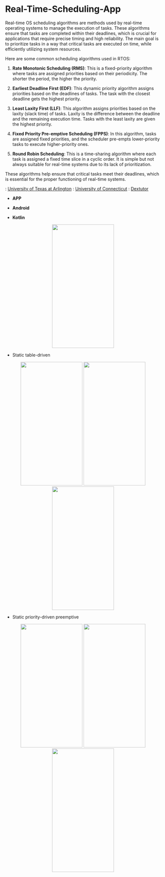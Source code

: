 # Real-Time-Scheduling-App

Real-time OS scheduling algorithms are methods used by real-time operating systems to manage the execution of tasks. These algorithms ensure that tasks are completed within their deadlines, which is crucial for applications that require precise timing and high reliability. The main goal is to prioritize tasks in a way that critical tasks are executed on time, while efficiently utilizing system resources.

Here are some common scheduling algorithms used in RTOS:

1. **Rate Monotonic Scheduling (RMS)**: This is a fixed-priority algorithm where tasks are assigned priorities based on their periodicity. The shorter the period, the higher the priority.

2. **Earliest Deadline First (EDF)**: This dynamic priority algorithm assigns priorities based on the deadlines of tasks. The task with the closest deadline gets the highest priority.

3. **Least Laxity First (LLF)**: This algorithm assigns priorities based on the laxity (slack time) of tasks. Laxity is the difference between the deadline and the remaining execution time. Tasks with the least laxity are given the highest priority.

4. **Fixed Priority Pre-emptive Scheduling (FPPS)**: In this algorithm, tasks are assigned fixed priorities, and the scheduler pre-empts lower-priority tasks to execute higher-priority ones.

5. **Round Robin Scheduling**: This is a time-sharing algorithm where each task is assigned a fixed time slice in a cyclic order. It is simple but not always suitable for real-time systems due to its lack of prioritization.

These algorithms help ensure that critical tasks meet their deadlines, which is essential for the proper functioning of real-time systems.

: [University of Texas at Arlington](https://crystal.uta.edu/~kumar/cse6306/papers/RealTime_Vimal.pdf)
: [University of Connecticut](https://cps.cse.uconn.edu/wp-content/uploads/sites/2687/2019/10/ch6.2.pdf)
: [Dextutor](https://dextutor.com/real-time-scheduling-algorithms/)

- **APP** 

- **Android** 


- **Kotlin**



<div align=center>
        <img src="https://user-images.githubusercontent.com/81251707/214865310-4b59aeeb-080f-4f4e-8697-d348f033d26b.jpg" height="400" width="200">
</div>
</p>
</p>


  - Static table-driven



<div align=center>
        <img src="https://user-images.githubusercontent.com/81251707/214865382-b395f7dd-a620-4515-8dd2-c0adc5ad8d1e.jpg" height="400" width="200">
        <img src="https://user-images.githubusercontent.com/81251707/214865386-b2db5e77-6dde-455e-9686-3c9c8b17dbf9.jpg" height="400" width="200">
        <img src="https://user-images.githubusercontent.com/81251707/214865391-3827090d-4ba8-44c5-bdcb-bfe3ece0104f.jpg" height="400" width="200">
</div>
</p>
</p>


  - Static priority-driven preemptive



<div align=center>
        <img src="https://user-images.githubusercontent.com/81251707/214865398-174e0b4e-a3d8-419c-842a-e6cb3ea5781e.jpg" height="400" width="200">
        <img src="https://user-images.githubusercontent.com/81251707/214865403-b75687a7-09ac-44b5-99d5-7cf95df65e7e.jpg" height="400" width="200">
        <img src="https://user-images.githubusercontent.com/81251707/214865407-30023352-3ee4-4715-b756-8bc0eaa9147f.jpg" height="400" width="200">
</div>
